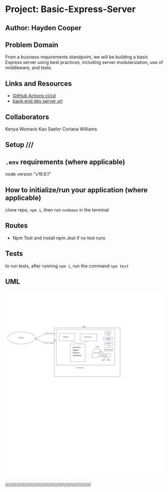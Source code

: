 # Project: Basic-Express-Server

## Author: Hayden Cooper

## Problem Domain

From a business requirements standpoint, we will be building a basic Express server using best practices, including server modularization, use of middleware, and tests.

## Links and Resources

- [GitHub Actions ci/cd](https://github.com/Hcooper23/api-server/actions)
- [back-end dev server url](https://mainapiserver.onrender.com/)

## Collaborators

 Kenya Womack
 Kao Saelor
 Coriana Williams

## Setup ///

## `.env` requirements (where applicable)

node version "v19.6.1"

## How to initialize/run your application (where applicable)

clone repo, `npm i`, then run `nodemon` in the terminal

## Routes

- Npm Test and install npm Jest if no test runs

## Tests

to run tests, after running `npm i`, run the command `npm test`

## UML

![UML image](./UML.jpeg)

//////////////////////////////////////////////////////
